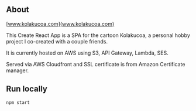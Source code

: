 ## About
[www.kolakucoa.com](www.kolakucoa.com)

This Create React App is a SPA for the cartoon Kolakucoa, a personal hobby project I co-created with a couple friends.

It is currently hosted on AWS using S3, API Gateway, Lambda, SES. 

Served via AWS Cloudfront and SSL certificate is from Amazon Certificate manager.

## Run locally
`npm start`
